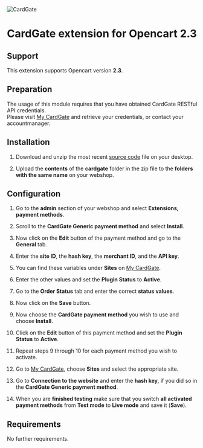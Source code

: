 ![CardGate](https://cdn.curopayments.net/thumb/200/logos/cardgate.png)

# CardGate extension for Opencart 2.3

## Support

This extension supports Opencart version **2.3**.

## Preparation

The usage of this module requires that you have obtained CardGate RESTful API credentials.  
Please visit [My CardGate](https://my.cardgate.com/) and retrieve your credentials, or contact your accountmanager.

## Installation

1. Download and unzip the most recent [source code](https://github.com/cardgate/opencart23/releases/) file on your desktop.

2. Upload the **contents** of the **cardgate** folder in the zip file to the **folders with the same name** on your webshop.

## Configuration

1. Go to the **admin** section of your webshop and select **Extensions, payment methods**.  

2. Scroll to the **CardGate Generic payment method** and select **Install**.  

3. Now click on the **Edit** button of the payment method and go to the **General** tab. 

4. Enter the **site ID**, the **hash key**, the **merchant ID**, and the **API key**.  

5. You can find these variables under **Sites** on [My CardGate](https://my.cardgate.com/).  

6. Enter the other values and set the **Plugin Status** to **Active**.  

7. Go to the **Order Status** tab and enter the correct **status values**.  

8. Now click on the **Save** button.  

9. Now choose the **CardGate payment method** you wish to use and choose **Install**.  

10. Click on the **Edit** button of this payment method and set the **Plugin Status** to **Active**.

11. Repeat steps 9 through 10 for each payment method you wish to activate.

12. Go to [My CardGate](https://my.cardgate.com/), choose **Sites** and select the appropriate site.  
 
13. Go to **Connection to the website** and enter the **hash key**, if you did so in the **CardGate Generic payment method**.

14. When you are **finished testing** make sure that you switch **all activated payment methods** from **Test mode** to **Live mode** and save it (**Save**).

## Requirements

No further requirements.
